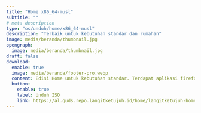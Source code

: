 ```yaml
---
title: "Home x86_64-musl"
subtitle: ""
# meta description
type: "os/unduh/home/x86_64-musl"
description: "Terbaik untuk kebutuhan standar dan rumahan"
image: media/beranda/thumbnail.jpg
opengraph:
  image: media/beranda/thumbnail.jpg
draft: false
download:
  enable: true
  image: media/beranda/footer-pro.webp
  content: Edisi Home untuk kebutuhan standar. Terdapat aplikasi firefox, inkscape, gimp, libreoffice, codec audio dan video. Arsitektur musl tidak mendukung aplikasi nonfree seperti nvidia, zoom, discord dan lainnya. Tetapi aplikasi tersebut dapat dipasang melalui flatpak.
  button:
    enable: true
    label: Unduh ISO
    link: https://al.quds.repo.langitketujuh.id/home/langitketujuh-home-x86_64-musl-20220710.iso
---
```

